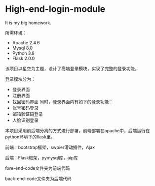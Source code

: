 # High-end-login-module
It is my big homework.

所需环境：
-	Apache 2.4.6
-	Mysql 8.0
-	Python 3.8
-	Flask 2.0.0

该项目以星空为主题，设计了高端登录模块，实现了完整的登录功能。

登录模块分为：
-	登录界面
- 注册界面
- 找回密码界面
同时，登录界面内有如下的登录功能：
- 账号密码登录
- 邮箱验证码登录
- 人脸识别登录

本项目采用前后端分离的方式进行部署，前端部署在apache中，后端运行在python环境下的flask里。

前端：bootstrap框架，swpier滑动插件，Ajax

后端：Flask框架，pymysql库，aip库

fore-end-code文件夹为前端代码

back-end-code文件夹为后端代码
